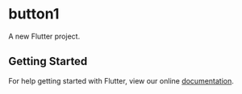 # button1

A new Flutter project.

## Getting Started

For help getting started with Flutter, view our online
[documentation](https://flutter.io/).
